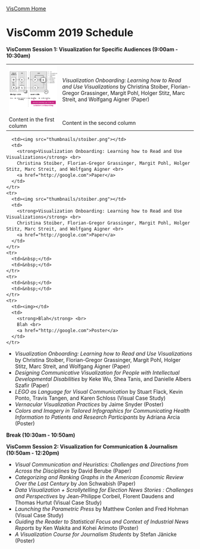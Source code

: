 [VisComm Home](/)

# VisComm 2019 Schedule

**VisComm Session 1: Visualization for Specific Audiences (9:00am - 10:30am)**

|              |               |
| ------------ | ------------- |
| ![](thumbnails/stoiber.png) | *Visualization Onboarding: Learning how to Read and Use Visualizations* by Christina Stoiber, Florian-Gregor Grassinger, Margit Pohl, Holger Stitz, Marc Streit, and Wolfgang Aigner (Paper) |
| Content in the first column | Content in the second column |

      <td><img src="thumbnails/stoiber.png"></td>
      <td>
        <strong>Visualization Onboarding: Learning how to Read and Use Visualizations</strong> <br> 
        Christina Stoiber, Florian-Gregor Grassinger, Margit Pohl, Holger Stitz, Marc Streit, and Wolfgang Aigner <br> 
        <a href="http://google.com">Paper</a>
      </td>
    </tr>
    <tr>
      <td><img src="thumbnails/stoiber.png"></td>
      <td>
        <strong>Visualization Onboarding: Learning how to Read and Use Visualizations</strong> <br> 
        Christina Stoiber, Florian-Gregor Grassinger, Margit Pohl, Holger Stitz, Marc Streit, and Wolfgang Aigner <br> 
        <a href="http://google.com">Paper</a>
      </td>
    </tr>
    <tr>
      <td>&nbsp;</td>
      <td>&nbsp;</td>
    </tr>
    <tr>
      <td>&nbsp;</td>
      <td>&nbsp;</td>
    </tr>
    <tr>
      <td><img></td>
      <td>
        <strong>Blah</strong> <br> 
        Blah <br> 
        <a href="http://google.com">Poster</a>
      </td>
    </tr>
  </tbody>
</table>

- *Visualization Onboarding: Learning how to Read and Use Visualizations* by Christina Stoiber, Florian-Gregor Grassinger, Margit Pohl, Holger Stitz, Marc Streit, and Wolfgang Aigner (Paper)
- *Designing Communicative Visualization for People with Intellectual Developmental Disabilities* by Keke Wu, Shea Tanis, and Danielle Albers Szafir (Paper)
- *LEGO as Language for Visual Communication* by Stuart Flack, Kevin Ponto, Travis Tangen, and Karen Schloss (Visual Case Study)
- *Vernacular Visualization Practices* by Jaime Snyder (Poster)
- *Colors and Imagery in Tailored Infographics for Communicating Health Information to Patients and Research Participants* by Adriana Arcia (Poster)

**Break (10:30am - 10:50am)**

**VisComm Session 2: Visualization for Communication & Journalism  (10:50am - 12:20pm)**

- *Visual Communication and Heuristics: Challenges and Directions from Across the Disciplines* by David Berube (Paper)
- *Categorizing and Ranking Graphs in the American Economic Review Over the Last Century* by Jon Schwabish (Paper)
- *Data Visualization + Scrollytelling for Election News Stories : Challenges and Perspectives* by Jean-Philippe Corbeil, Florent Daudens and Thomas Hurtut (Visual Case Study)
- *Launching the Parametric Press* by Matthew Conlen and Fred Hohman (Visual Case Study)
- *Guiding the Reader to Statistical Focus and Context of Industrial News Reports* by Ken Wakita and Kohei Arimoto (Poster)
- *A Visualization Course for Journalism Students* by Stefan Jänicke (Poster)
